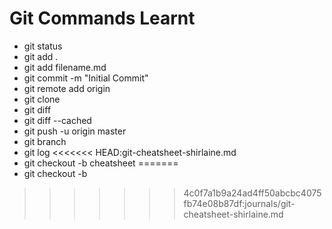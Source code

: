# Git Commands Learnt

- git status
- git add .
- git add filename.md
- git commit -m "Initial Commit"
- git remote add origin 
- git clone 
- git diff
- git diff --cached
- git push -u origin master
- git branch
- git log 
<<<<<<< HEAD:git-cheatsheet-shirlaine.md
- git checkout -b cheatsheet 
=======
- git checkout -b 
>>>>>>> 4c0f7a1b9a24ad4ff50abcbc4075fb74e08b87df:journals/git-cheatsheet-shirlaine.md
